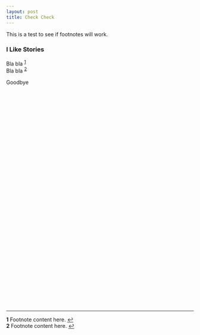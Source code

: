 ```yaml
---
layout: post
title: Check Check
---
```


This is a test to see if footnotes will work.

### I Like Stories  

Bla bla <sup id="a1">[1](#f1)</sup>  
Bla bla <sup id="a1">[2](#f1)</sup>

Goodbye

<br>

<br>

<br>

<br>

<br>

<br>

<br>

<br>

<br>

<br>

<br>

<br>

<br>

<br>

<br>

<br>

<br>

<br>

<br>

<br>

<br>

<br>

<br>

<br>

<br>

<br>

<br>

<br>

<br>

<br>

<br>

<br>

<br>

<br>

----

<b id="f1">1</b> Footnote content here. [↩](#a1)  
<b id="f1">2</b> Footnote content here. [↩](#a2)






